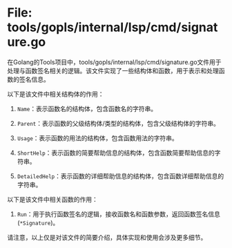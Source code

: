 # File: tools/gopls/internal/lsp/cmd/signature.go

在Golang的Tools项目中，tools/gopls/internal/lsp/cmd/signature.go文件用于处理与函数签名相关的逻辑。该文件实现了一些结构体和函数，用于表示和处理函数的签名信息。

以下是该文件中相关结构体的作用：

1. `Name`：表示函数名的结构体，包含函数名的字符串。

2. `Parent`：表示函数的父级结构体/类型的结构体，包含父级结构体的字符串。

3. `Usage`：表示函数的用法的结构体，包含函数用法的字符串。

4. `ShortHelp`：表示函数的简要帮助信息的结构体，包含函数简要帮助信息的字符串。

5. `DetailedHelp`：表示函数的详细帮助信息的结构体，包含函数详细帮助信息的字符串。

以下是该文件中相关函数的作用：

1. `Run`：用于执行函数签名的逻辑，接收函数名和函数参数，返回函数签名信息(`*Signature`)。

请注意，以上仅是对该文件的简要介绍，具体实现和使用会涉及更多细节。


